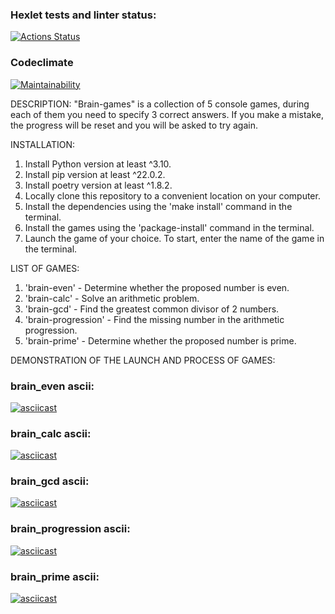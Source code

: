 ### Hexlet tests and linter status:
[![Actions Status](https://github.com/Antipoop/python-project-49/actions/workflows/hexlet-check.yml/badge.svg)](https://github.com/Antipoop/python-project-49/actions)
### Codeclimate
[![Maintainability](https://api.codeclimate.com/v1/badges/76225f3496e362137c5c/maintainability)](https://codeclimate.com/github/Antipoop/python-project-49/maintainability)


DESCRIPTION:
"Brain-games" is a collection of 5 console games, during each of them you need to specify 3 correct answers. If you make a mistake, the progress will be reset and you will be asked to try again.


INSTALLATION:
1. Install Python version at least ^3.10.
2. Install pip version at least ^22.0.2.
3. Install poetry version at least ^1.8.2.
4. Locally clone this repository to a convenient location on your computer.
5. Install the dependencies using the 'make install' command in the terminal.
6. Install the games using the 'package-install' command in the terminal.
7. Launch the game of your choice. To start, enter the name of the game in the terminal.


LIST OF GAMES:
1. 'brain-even' - Determine whether the proposed number is even.
2. 'brain-calc' - Solve an arithmetic problem.
3. 'brain-gcd' - Find the greatest common divisor of 2 numbers.
4. 'brain-progression' - Find the missing number in the arithmetic progression.
5. 'brain-prime' - Determine whether the proposed number is prime.


DEMONSTRATION OF THE LAUNCH AND PROCESS OF GAMES:
### brain_even ascii:
[![asciicast](https://asciinema.org/a/xNSPd4sjyc2iuodKpMOVINS0S.svg)](https://asciinema.org/a/xNSPd4sjyc2iuodKpMOVINS0S)
### brain_calc ascii:
[![asciicast](https://asciinema.org/a/TqkZBjn3mcmw3eUolAGzr2JuJ.svg)](https://asciinema.org/a/TqkZBjn3mcmw3eUolAGzr2JuJ)
### brain_gcd ascii:
[![asciicast](https://asciinema.org/a/W6FXr14zBQ5wY4orzfpxMr0l3.svg)](https://asciinema.org/a/W6FXr14zBQ5wY4orzfpxMr0l3)
### brain_progression ascii:
[![asciicast](https://asciinema.org/a/bJw4wMsNskC1zNyZhueKI9EDF.svg)](https://asciinema.org/a/bJw4wMsNskC1zNyZhueKI9EDF)
### brain_prime ascii:
[![asciicast](https://asciinema.org/a/oYaEKtuPf7viQ3RT8JXuWsM0r.svg)](https://asciinema.org/a/oYaEKtuPf7viQ3RT8JXuWsM0r)